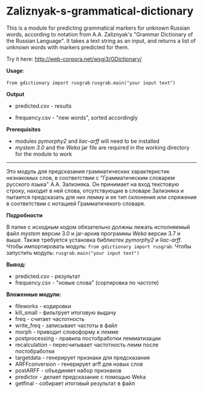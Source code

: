 # Zaliznyak-s-grammatical-dictionary

This is a module for predicting grammatical markers for unknown Russian words, according to notation from A.A. Zaliznyak's "Grammar Dictionary of the Russian Language". 
It takes a text string as an input, and returns a list of unknown words with markers predicted for them.

Try it here: http://web-corpora.net/wsgi3/GDictionary/

**Usage**: 

``from gdictionary import rusgrab``
``rusgrab.main("your input text")``

**Output**

* predicted.csv - results

* frequency.csv - "new words", sorted accordingly

**Prerequisites** 

* modules *pymorphy2* and *liac-arff* will need to be installed
* *mystem 3.0* and the *Weka* jar file are required in the working directory for the module to work

----------------

Это модуль для предсказания грамматических характеристик незнакомых слов, в соответствии с "Грамматическим словарем русского языка" А.А. Зализняка. Он принимает на вход текстовую строку, находит в ней слова, отсутствующие в словаре Зализняка и пытается предсказать для них лемму и ее тип склонения или спряжения в соответствии с нотацией Грамматичекого словаря.

**Подробности**

В папке с исходным кодом обязательно должны лежать исполняемый файл *mystem* версии 3.0 и jar-архив программы *Weka* версии 3.7 и выше.
Также требуется установка библиотек *pymorphy2* и *liac-arff*.
Чтобы импортировать модуль: ``from gdictionary import rusgrab``.
Чтобы запустить модуль: ``rusgrab.main("your input text")``

**Вывод:**

* predicted.csv - результат
* frequency.csv - "новые слова" (сортировка по частоте)

**Вложенные модули:**

* fileworks - кодировки
* kill_small - фильтрует итоговую выдачу
* freq - считает частотность
* write_freq - записывает частоты в файл
* morph - приводит словоформу к лемме
* postprocessing - правила постобработки лемматизации
* recalculation - пересчитывает частотность лемм после постобработки
* targetdata - генерирует признаки для предсказания
* ARFFconversion - генерирует arff для новых слов
* postARFF - объединяет набор признаков 
* predictor - делает предсказание с помощью Weka
* getfinal - собирает итоговый результат в файл

